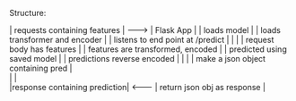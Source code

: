 Structure:

| requests containing features | ---> | Flask App |
| loads model |
| loads transformer and encoder |
| listens to end point at /predict |
| |
| request body has features |
| features are transformed, encoded |
| predicted using saved model |
| predictions reverse encoded |
| |
| make a json object containing pred |  
 | |  
|response containing prediction| <--- | return json obj as response |
